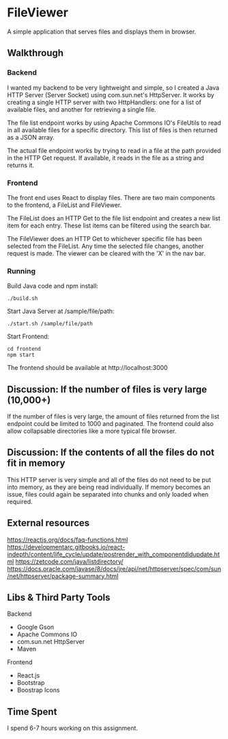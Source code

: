 # FileViewer

A simple application that serves files and displays them in browser.

## Walkthrough
### Backend
I wanted my backend to be very lightweight and simple, so I created a Java HTTP Server (Server Socket) using com.sun.net's HttpServer. It works by creating a single HTTP server with two HttpHandlers: one for a list of available files, and another for retrieving a single file. 

The file list endpoint works by using Apache Commons IO's FileUtils to read in all available files for a specific directory. This list of files is then returned as a JSON array.

The actual file endpoint works by trying to read in a file at the path provided in the  HTTP Get request. If available, it reads in the file as a string and returns it.
### Frontend
The front end uses React to display files. There are two main components to the frontend, a FileList and FileViewer.

The FileList does an HTTP Get to the file list endpoint and creates a new list item for each entry. These list items can be filtered using the search bar.

The FileViewer does an HTTP Get to whichever specific file has been selected from the FileList.  Any time the selected file changes, another request is made. The viewer can be cleared with the 'X' in the nav bar.
### Running
Build Java code and npm install:

	./build.sh

Start Java Server at /sample/file/path:

	./start.sh /sample/file/path

Start Frontend:

	cd frontend
	npm start

The frontend should be available at http://localhost:3000
## Discussion: If the number of files is very large (10,000+)

If the number of files is very large, the amount of files returned from the list endpoint could be limited to 1000 and paginated. The frontend could also allow collapsable directories like a more typical file browser.
## Discussion: If the contents of all the files do not fit in memory
This HTTP server is very simple and all of the files do not need to be put into memory, as they are being read individually. If memory becomes an issue, files could again be separated into chunks and only loaded when required. 

## External resources
https://reactjs.org/docs/faq-functions.html
https://developmentarc.gitbooks.io/react-indepth/content/life_cycle/update/postrender_with_componentdidupdate.html
https://zetcode.com/java/listdirectory/
https://docs.oracle.com/javase/8/docs/jre/api/net/httpserver/spec/com/sun/net/httpserver/package-summary.html

## Libs & Third Party Tools

Backend
 - Google Gson
 - Apache Commons IO
 - com.sun.net HttpServer
 - Maven

Frontend
 - React.js
 - Bootstrap
 - Boostrap Icons

## Time Spent

I spend 6-7 hours working on this assignment.
